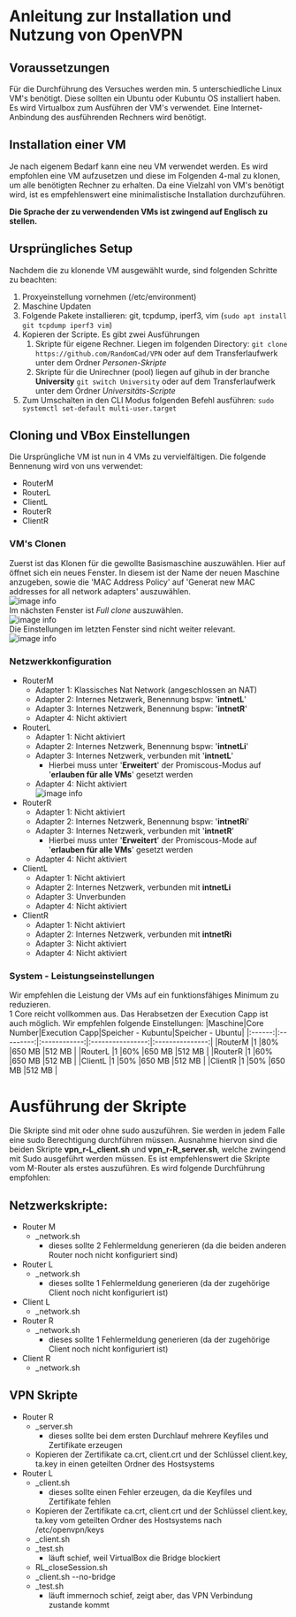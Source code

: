 # Anleitung zur Installation und Nutzung von OpenVPN
## Voraussetzungen
Für die Durchführung des Versuches werden min. 5 unterschiedliche Linux VM's benötigt. Diese sollten ein Ubuntu oder Kubuntu OS installiert haben.  
Es wird Virtualbox zum Ausführen der VM's verwendet. Eine Internet-Anbindung des ausführenden Rechners wird benötigt.
## Installation einer VM
Je nach eigenem Bedarf kann eine neu VM verwendet werden. Es wird empfohlen eine VM aufzusetzen und diese im Folgenden 4-mal zu klonen, um alle benötigten Rechner zu erhalten. Da eine Vielzahl von VM's benötigt wird, ist es empfehlenswert eine minimalistische Installation durchzuführen.  

**Die Sprache der zu verwendenden VMs ist zwingend auf Englisch zu stellen.**
## Ursprüngliches Setup
Nachdem die zu klonende VM ausgewählt wurde, sind folgenden Schritte zu beachten:
1. Proxyeinstellung vornehmen (/etc/environment)
2. Maschine Updaten
3. Folgende Pakete installieren: git, tcpdump, iperf3, vim (`sudo apt install git tcpdump iperf3 vim`)
4. Kopieren der Scripte. Es gibt zwei Ausführungen
    1. Skripte für eigene Rechner. Liegen im folgenden Directory: `git clone https://github.com/RandomCad/VPN` oder auf dem Transferlaufwerk unter dem Ordner *Personen-Skripte*
    1. Skripte für die Unirechner (pool) liegen auf gihub in der branche **University** `git switch University` oder auf dem Transferlaufwerk unter dem Ordner *Universitäts-Scripte*
6. Zum Umschalten in den CLI Modus folgenden Befehl ausführen: `sudo systemctl set-default multi-user.target`
## Cloning und VBox Einstellungen
Die Ursprüngliche VM ist nun in 4 VMs zu vervielfältigen. Die folgende Bennenung wird von uns verwendet:
* RouterM
* RouterL
* ClientL
* RouterR
* ClientR  
### VM's Clonen
Zuerst ist das Klonen für die gewollte Basismaschine auszuwählen. Hier auf öffnet sich ein neues Fenster. In
diesem ist der Name der neuen Maschine anzugeben, sowie die 'MAC Address Policy' auf 'Generat new MAC addresses for all network adapters' auszuwählen.  
![image info](./Pictures/Clone1.png)  
Im nächsten Fenster ist *Full clone* auszuwählen.  
![image info](./Pictures/Clone2.png)  
Die Einstellungen im letzten Fenster sind nicht weiter relevant.  
![image info](./Pictures/Clone3.png)  
### Netzwerkkonfiguration
* RouterM
    * Adapter 1: Klassisches Nat Network (angeschlossen an NAT)
    * Adapter 2: Internes Netzwerk, Benennung bspw: '**intnetL**'
    * Adapter 3: Internes Netzwerk, Benennung bspw: '**intnetR**'
    * Adapter 4: Nicht aktiviert
* RouterL
    * Adapter 1: Nicht aktiviert
    * Adapter 2: Internes Netzwerk, Benennung bspw: '**intnetLi**'
    * Adapter 3: Internes Netzwerk, verbunden mit '**intnetL**'
       * Hierbei muss unter '**Erweitert**' der Promiscous-Modus auf '**erlauben für alle VMs**' gesetzt werden
    * Adapter 4: Nicht aktiviert  
![image info](./Pictures/Network1.png)  
* RouterR
    * Adapter 1: Nicht aktiviert
    * Adapter 2: Internes Netzwerk, Benennung bspw: '**intnetRi**'
    * Adapter 3: Internes Netzwerk, verbunden mit '**intnetR**'
       * Hierbei muss unter '**Erweitert**' der Promiscous-Mode auf '**erlauben für alle VMs**' gesetzt werden
    * Adapter 4: Nicht aktiviert
* ClientL
    * Adapter 1: Nicht aktiviert
    * Adapter 2: Internes Netzwerk, verbunden mit **intnetLi**
    * Adapter 3: Unverbunden
    * Adapter 4: Nicht aktiviert
* ClientR
    * Adapter 1: Nicht aktiviert
    * Adapter 2: Internes Netzwerk, verbunden mit **intnetRi**
    * Adapter 3: Nicht aktiviert
    * Adapter 4: Nicht aktiviert
### System - Leistungseinstellungen
Wir empfehlen die Leistung der VMs auf ein funktionsfähiges Minimum zu reduzieren.  
1 Core reicht vollkommen aus. Das Herabsetzen der Execution Capp ist auch möglich. Wir empfehlen folgende Einstellungen:
|Maschine|Core Number|Execution Capp|Speicher - Kubuntu|Speicher - Ubuntu|
|:------:|:---------:|:------------:|:----------------:|:---------------:|
|RouterM |1          |80%           |650 MB            |512 MB           |
|RouterL |1          |60%           |650 MB            |512 MB           |
|RouterR |1          |60%           |650 MB            |512 MB           |
|ClientL |1          |50%           |650 MB            |512 MB           |
|ClientR |1          |50%           |650 MB            |512 MB           |
# Ausführung der Skripte
Die Skripte sind mit oder ohne sudo auszuführen. Sie werden in jedem Falle eine sudo Berechtigung durchführen müssen. Ausnahme hiervon sind die beiden Skripte **vpn_r-L_client.sh** und **vpn_r-R_server.sh**, welche zwingend mit Sudo ausgeführt werden müssen. Es ist empfehlenswert die Skripte vom M-Router als erstes auszuführen. Es wird folgende Durchführung empfohlen:
## Netzwerkskripte:
* Router M
   * _network.sh
      * dieses sollte 2 Fehlermeldung generieren (da die beiden anderen Router noch nicht konfiguriert sind)
* Router L
   * _network.sh
      * dieses sollte 1 Fehlermeldung generieren (da der zugehörige Client noch nicht konfiguriert ist)
* Client L
   * _network.sh
* Router R
   * _network.sh
      * dieses sollte 1 Fehlermeldung generieren (da der zugehörige Client noch nicht konfiguriert ist)
* Client R
   * _network.sh

## VPN Skripte
* Router R
   * _server.sh
      * dieses sollte bei dem ersten Durchlauf mehrere Keyfiles und Zertifikate erzeugen
   * Kopieren der Zertifikate ca.crt, client.crt und der Schlüssel client.key, ta.key in einen geteilten Ordner des Hostsystems
* Router L
   * _client.sh
      * dieses sollte einen Fehler erzeugen, da die Keyfiles und Zertifikate fehlen
   * Kopieren der Zertifikate ca.crt, client.crt und der Schlüssel client.key, ta.key vom geteilten Ordner des Hostsystems nach /etc/openvpn/keys
   * _client.sh
   * _test.sh
      * läuft schief, weil VirtualBox die Bridge blockiert
   * RL_closeSession.sh
   * _client.sh --no-bridge
   * _test.sh
      * läuft immernoch schief, zeigt aber, das VPN Verbindung zustande kommt 


